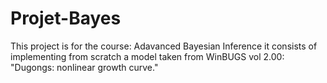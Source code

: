 # Projet-Bayes
This project is for the course: Adavanced Bayesian Inference it consists of implementing from scratch a model taken from WinBUGS vol 2.00: "Dugongs: nonlinear growth curve."
